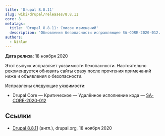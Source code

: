 ```yaml
---
title: 'Drupal 8.8.11'
slug: wiki/drupal/releases/8.8.11
core: 8
metatags:
  title: 'Drupal 8.8.11: Список изменений'
  description: 'Обновления безопасности исправляющее SA-CORE-2020-012.'
authors:
  - Niklan
---
```


**Дата релиза**: 18 ноября 2020

Этот выпуск исправляет уязвимости безопасности. Настоятельно рекомендуется обновить сайты сразу после прочтения примечаний ниже и объявления о безопасности.

Исправлены следующие уязвимости:

- Drupal Core — Критическое — Удалённое исполнение кода — [SA-CORE-2020-012](../../../../security/sa-core/2020-012/index.md)

## Ссылки

- [Drupal 8.8.11](https://www.drupal.org/project/drupal/releases/8.8.11) (англ.), drupal.org, 18 ноября 2020
